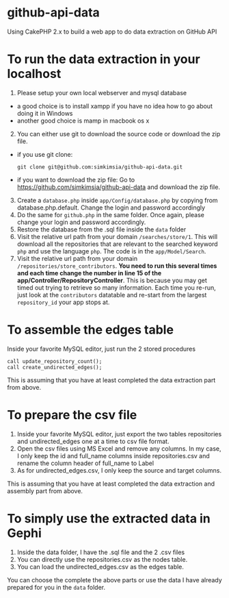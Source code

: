 github-api-data
===============

Using CakePHP 2.x to build a web app to do data extraction on GitHub API


To run the data extraction in your localhost
============================================

 1. Please setup your own local webserver and mysql database
   - a good choice is to install xampp if you have no idea how to go about doing it in Windows
   - another good choice is mamp in macbook os x
 2. You can either use git to download the source code or download the zip file.
   - if you use git clone:
     ```
     git clone git@github.com:simkimsia/github-api-data.git
     ```
   - if you want to download the zip file:
   Go to https://github.com/simkimsia/github-api-data and download the zip file.
 3. Create a `database.php` inside `app/Config/database.php` by copying from database.php.default. Change the login and password accordingly
 4. Do the same for `github.php` in the same folder. Once again, please change your login and password accordingly.
 5. Restore the database from the .sql file inside the `data` folder
 6. Visit the relative url path from your domain `/searches/store/1`. This will download all the repositories that are relevant to the searched keyword `php` and use the language `php`. The code is in the `app/Model/Search`.
 7. Visit the relative url path from your domain `/repositories/store_contributors`. **You need to run this several times and each time change the number in line 15 of the app/Controller/RepositoryController**. This is because you may get timed out trying to retrieve so many information. Each time you re-run, just look at the `contributors` datatable and re-start from the largest `repository_id` your app stops at.


To assemble the edges table
===========================

Inside your favorite MySQL editor, just run the 2 stored procedures

    call update_repository_count();
    call create_undirected_edges();

This is assuming that you have at least completed the data extraction part from above.

To prepare the csv file
===========================

 1. Inside your favorite MySQL editor, just export the two tables repositories and undirected_edges one at a time to csv file format.
 2. Open the csv files using MS Excel and remove any columns. In my case, I only keep the id and full_name columns inside repositories.csv and rename the column header of full_name to Label
 3. As for undirected_edges.csv, I only keep the source and target columns.

This is assuming that you have at least completed the data extraction and assembly part from above.

To simply use the extracted data in Gephi
=========================================

 1. Inside the data folder, I have the .sql file and the 2 .csv files
 2. You can directly use the repositories.csv as the nodes table.
 3. You can load the undirected_edges.csv as the edges table.

You can choose the complete the above parts or use the data I have already prepared for you in the `data` folder.